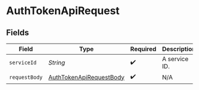 # AuthTokenApiRequest


## Fields

| Field                                                                         | Type                                                                          | Required                                                                      | Description                                                                   |
| ----------------------------------------------------------------------------- | ----------------------------------------------------------------------------- | ----------------------------------------------------------------------------- | ----------------------------------------------------------------------------- |
| `serviceId`                                                                   | *String*                                                                      | :heavy_check_mark:                                                            | A service ID.                                                                 |
| `requestBody`                                                                 | [AuthTokenApiRequestBody](../../models/operations/AuthTokenApiRequestBody.md) | :heavy_check_mark:                                                            | N/A                                                                           |